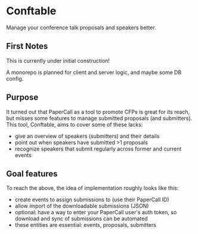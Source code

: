 # Conftable
Manage your conference talk proposals and speakers better.

## First Notes

This is currently under initial construction!

A monorepo is planned for client and server logic, and maybe some DB config.

## Purpose

It turned out that PaperCall as a tool to promote CFPs is great for its reach, but misses some features to manage submitted proposals (and submitters). This tool, Conftable, aims to cover some of these lacks:

* give an overview of speakers (submitters) and their details
* point out when speakers have submitted >1 proposals
* recognize speakers that submit regularly across former and current events

## Goal features

To reach the above, the idea of implementation roughly looks like this:

* create events to assign submissions to (use their PaperCall ID)
* allow import of the downloadable submissions (JSON)
* optional: have a way to enter your PaperCall user's auth token, so download and sync of submissions can be automated
* these entities are essential: events, proposals, submitters
